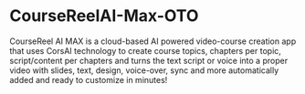 # CourseReelAI-Max-OTO
CourseReel AI MAX is a cloud-based AI powered video-course creation app that uses CorsAI technology to create course topics, chapters per topic, script/content per chapters and turns the text script or voice into a proper video with slides, text, design, voice-over, sync and more automatically added and ready to customize in minutes!
